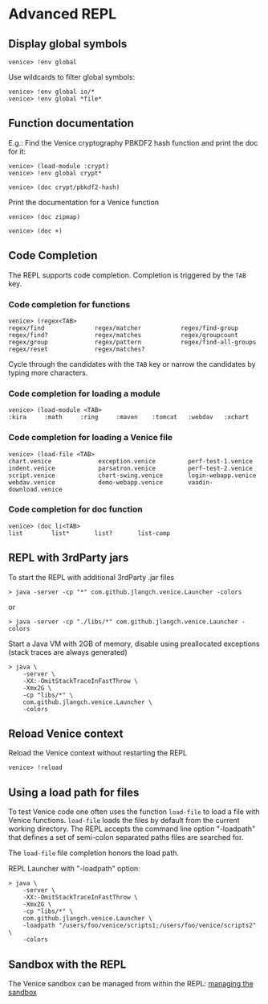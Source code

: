 # Advanced REPL 


## Display global symbols

```text
venice> !env global
```

Use wildcards to filter global symbols:

```text
venice> !env global io/*
venice> !env global *file*
```


## Function documentation

E.g.: Find the Venice cryptography PBKDF2 hash function and print the doc for it:

```text
venice> (load-module :crypt)
venice> !env global crypt*

venice> (doc crypt/pbkdf2-hash)
```


Print the documentation for a Venice function

```text
venice> (doc zipmap)

venice> (doc +)
```


## Code Completion

The REPL supports code completion. Completion is triggered by the `TAB` key.


### Code completion for functions

```text
venice> (regex<TAB>
regex/find              regex/matcher           regex/find-group
regex/find?             regex/matches           regex/groupcount
regex/group             regex/pattern           regex/find-all-groups
regex/reset             regex/matches?
```

Cycle through the candidates with the `TAB` key or narrow the candidates by 
typing more characters.


### Code completion for loading a module

```text
venice> (load-module <TAB>
:kira     :math     :ring     :maven    :tomcat   :webdav   :xchart
```


### Code completion for loading a Venice file

```text
venice> (load-file <TAB>
chart.venice             exception.venice         perf-test-1.venice
indent.venice            parsatron.venice         perf-test-2.venice
script.venice            chart-swing.venice       login-webapp.venice
webdav.venice            demo-webapp.venice       vaadin-download.venice
```


### Code completion for doc function

```text
venice> (doc li<TAB>
list        list*       list?       list-comp
```


## REPL with 3rdParty jars

To start the REPL with additional 3rdParty .jar files

```text
> java -server -cp "*" com.github.jlangch.venice.Launcher -colors
```

or

```text
> java -server -cp "./libs/*" com.github.jlangch.venice.Launcher -colors
```

Start a Java VM with 2GB of memory, disable using preallocated exceptions (stack traces are always generated)

```text
> java \
    -server \
    -XX:-OmitStackTraceInFastThrow \
    -Xmx2G \
    -cp "libs/*" \
    com.github.jlangch.venice.Launcher \
    -colors
```

## Reload Venice context

Reload the Venice context without restarting the REPL

```text
venice> !reload
```


## Using a load path for files

To test Venice code one often uses the function `load-file` to load a file with 
Venice functions. `load-file` loads the files by default from the current working 
directory. The REPL accepts the command line option "-loadpath" that defines a 
set of semi-colon separated paths files are searched for.

The `load-file` file completion honors the load path.

REPL Launcher with "-loadpath" option:

```text
> java \
    -server \
    -XX:-OmitStackTraceInFastThrow \
    -Xmx2G \
    -cp "libs/*" \
    com.github.jlangch.venice.Launcher \
    -loadpath "/users/foo/venice/scripts1;/users/foo/venice/scripts2" \
    -colors
```


## Sandbox with the REPL

The Venice sandbox can be managed from within the REPL: [managing the sandbox](repl-sandbox.md)

